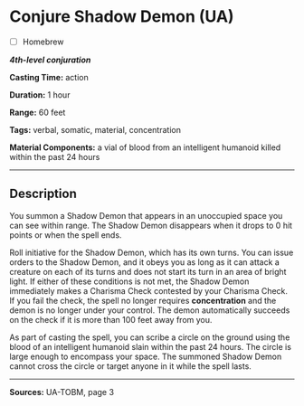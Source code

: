 # Conjure Shadow Demon (UA)

- [ ] Homebrew

***4th-level conjuration***

**Casting Time:** action

**Duration:** 1 hour

**Range:** 60 feet

**Tags:** verbal, somatic, material, concentration

**Material Components:** a vial of blood from an intelligent humanoid killed within the past 24 hours

---

## Description
You summon a Shadow Demon that appears in an unoccupied space you can see within range.
The Shadow Demon disappears when it drops to 0 hit points or when the spell ends.

Roll initiative for the Shadow Demon, which has its own turns.
You can issue orders to the Shadow Demon, and it obeys you as long as it can attack a creature on each of its turns and does not start its turn in an area of bright light.
If either of these conditions is not met, the Shadow Demon immediately makes a Charisma Check contested by your Charisma Check.
If you fail the check, the spell no longer requires **concentration** and the demon is no longer under your control.
The demon automatically succeeds on the check if it is more than 100 feet away from you.

As part of casting the spell, you can scribe a circle on the ground using the blood of an intelligent humanoid slain within the past 24 hours.
The circle is large enough to encompass your space.
The summoned Shadow Demon cannot cross the circle or target anyone in it while the spell lasts.

---

**Sources:** UA-TOBM, page 3
